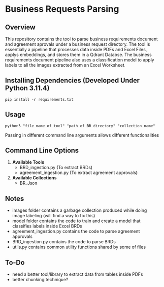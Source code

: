 # Business Requests Parsing

## Overview
This repository contains the tool to parse business requirements document and agreement aprovals under a business request directory.
The tool is essentially a pipeline that processes data inside PDFs and Excel Files, applys embeddings, and stores them in a Qdrant Databse.
The business requirements document pipeline also uses a classification model to apply labels to all the images extracted from an Excel Worksheet.

## Installing Dependencies (Developed Under Python 3.11.4)
   ```
   pip install -r requirements.txt
   ```

## Usage
```
python3 "file_name_of_tool" "path_of_BR_directory" "collection_name"  
```

Passing in different command line arguments allows different functionalities

## Command Line Options
1. **Available Tools**
   - BRD_ingestion.py (To extract BRDs)
   - agreement_ingestion.py (To extract agreement approvals)
2. **Available Collections**
   - BR_Json

## Notes
   - images folder contains a garbage collection produced while doing image labeling (will find a way to fix this)
   - model folder contains the code to train and create a model that classifies labels inside Excel BRDs
   - agreement_ingestion.py contains the code to parse agreement approvals
   - BRD_ingestion.py contains the code to parse BRDs
   - utils.py contains common utility functions shared by some of files

## To-Do
   - need a better tool/library to extract data from tables inside PDFs
   - better chunking technique?


